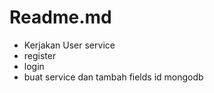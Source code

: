 # Readme.md

- Kerjakan User service
- register
- login
- buat service dan tambah fields id mongodb
